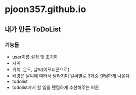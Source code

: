 # pjoon357.github.io

## 내가 만든 ToDoList
### 기능들
- user이름 설정 및 초기화
- 시계
- 위치, 온도, 날씨(이모티콘으로)
- 배경은 날씨에 따라서 달라지며 날씨별로 3개중 랜덤하게 나온다.
- todolist
- todolist에서 할 일을 랜덤하게 추천해주는 버튼 